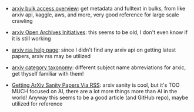 
- [arxiv bulk access overview](https://info.arxiv.org/help/bulk_data/index.html): get metadata and fulltext in bulks, from like arxiv api, kaggle, aws, and more, very good reference for large scale crawling
- [arxiv Open Archives Initiatives](https://info.arxiv.org/help/oa/index.html): this seems to be old, I don't even know if it is still working
- [arxiv rss help page](https://info.arxiv.org/help/rss.html): since I didn't find any arxiv api on getting latest papers, arxiv rss may be utilized
- [arxiv category taxonomy](https://arxiv.org/category_taxonomy): different subject name abrreviations for arxic, get thyself familiar with them!

- [Getting ArXiv Sanity Papers Via RSS](https://den.dev/blog/arxiv-sanity-rss-feeds/): arxiv sanity is cool, but it's TOO MUCH focused on AI, there are a lot more things more than AI in the world! Anyway this seems to be a good article (and GitHub repo), maybe utilized for reference
